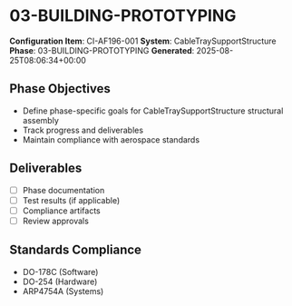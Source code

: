 # 03-BUILDING-PROTOTYPING

**Configuration Item**: CI-AF196-001
**System**: CableTraySupportStructure
**Phase**: 03-BUILDING-PROTOTYPING
**Generated**: 2025-08-25T08:06:34+00:00

## Phase Objectives
- Define phase-specific goals for CableTraySupportStructure structural assembly
- Track progress and deliverables
- Maintain compliance with aerospace standards

## Deliverables
- [ ] Phase documentation
- [ ] Test results (if applicable)
- [ ] Compliance artifacts
- [ ] Review approvals

## Standards Compliance
- DO-178C (Software)
- DO-254 (Hardware)
- ARP4754A (Systems)

